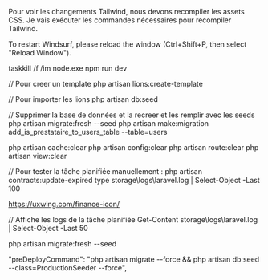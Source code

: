 Pour voir les changements Tailwind, nous devons recompiler les assets CSS. Je vais exécuter les commandes nécessaires pour recompiler Tailwind.

To restart Windsurf, please reload the window (Ctrl+Shift+P, then select "Reload Window").


taskkill /f /im node.exe
npm run dev

// Pour creer un template
php artisan lions:create-template

// Pour importer les lions
php artisan db:seed

// Supprimer la base de données et la recreer et les remplir avec les seeds
php artisan migrate:fresh --seed
php artisan make:migration add_is_prestataire_to_users_table --table=users

php artisan cache:clear
php artisan config:clear
php artisan route:clear
php artisan view:clear

// Pour tester la tâche planifiée manuellement :
php artisan contracts:update-expired
type storage\logs\laravel.log | Select-Object -Last 100


https://uxwing.com/finance-icon/


// Affiche les logs de la tâche planifiée
Get-Content storage\logs\laravel.log | Select-Object -Last 50 


php artisan migrate:fresh --seed 

"preDeployCommand": "php artisan migrate --force && php artisan db:seed --class=ProductionSeeder --force",